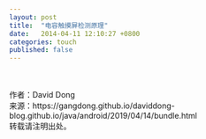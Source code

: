 ```yaml
---
layout: post
title:  "电容触摸屏检测原理"
date:   2014-04-11 12:10:27 +0800
categories: touch
published: false
---
```




<br>
<br>
作者：David Dong<br>
来源：https://gangdong.github.io/daviddong-blog.github.io/java/android/2019/04/14/bundle.html<br>
转载请注明出处。